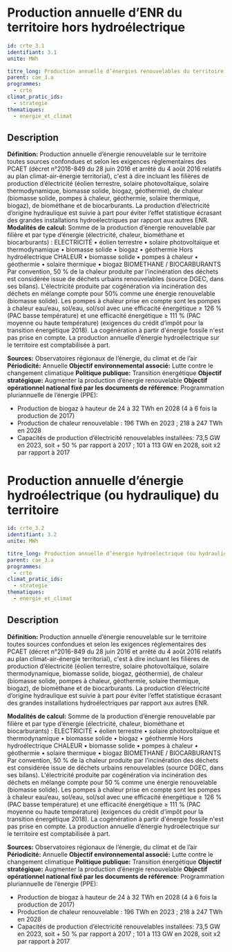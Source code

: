 # Production annuelle d’ENR du territoire hors hydroélectrique
```yaml
id: crte_3.1
identifiant: 3.1
unite: MWh

titre_long: Production annuelle d’énergies renouvelables du territoire hors hydroélectrique
parent: cae_3.a
programmes:
  - crte
climat_pratic_ids:
  - strategie
thematiques:
  - energie_et_climat
```
## Description

**Définition:** Production annuelle d’énergie renouvelable sur le territoire toutes sources confondues et selon les exigences réglementaires des PCAET (décret n°2016-849 du 28 juin 2016 et arrêté du 4 août 2016 relatifs au plan climat-air-énergie territorial), c'est à dire incluant les filières de production d’électricité (éolien terrestre, solaire photovoltaïque, solaire thermodynamique, biomasse solide, biogaz, géothermie), de chaleur (biomasse solide, pompes à chaleur, géothermie, solaire thermique, biogaz), de biométhane et de biocarburants.
La production d’électricité d’origine hydraulique est suivie à part pour éviter l’effet statistique écrasant des grandes installations hydroélectriques par rapport aux autres ENR.
**Modalités de calcul:** Somme de la production d’énergie renouvelable par filière et par type d’énergie (électricité, chaleur, biométhane et biocarburants) :
ELECTRICITÉ
• éolien terrestre
• solaire photovoltaïque et thermodynamique
• biomasse solide
• biogaz
• géothermie
Hors hydroélectrique
CHALEUR
• biomasse solide
• pompes à chaleur
• géothermie
• solaire thermique
• biogaz
BIOMETHANE / BIOCARBURANTS
Par convention, 50 % de la chaleur produite par l’incinération des déchets est considérée issue de déchets urbains renouvelables (source DGEC, dans ses bilans).
L'électricité produite par cogénération via incinération des déchets en mélange compte pour 50% comme une énergie renouvelable (biomasse solide).
Les pompes à chaleur prise en compte sont les pompes à chaleur eau/eau, sol/eau, sol/sol avec une efficacité énergétique ≥ 126 % (PAC basse température) et une efficacité énergétique ≥ 111 % (PAC moyenne ou haute température) (exigences du crédit d’impôt pour la transition énergétique 2018). La cogénération à partir d'énergie fossile n'est pas prise en compte.
La production annuelle d’énergie hydroélectrique sur le territoire est comptabilisée à part.

**Sources:** Observatoires régionaux de l’énergie, du climat et de l’air
**Périodicité:** Annuelle
**Objectif environnemental associé:** Lutte contre le changement climatique
**Politique publique:** Transition énergétique
**Objectif stratégique:** Augmenter la production d’énergie renouvelable
**Objectif opérationnel national fixé par les documents de référence**: Programmation pluriannuelle de l’énergie (PPE):
- Production de biogaz à hauteur de 24 à 32 TWh en 2028 (4 à 6 fois la production de 2017)
- Production de chaleur renouvelable : 196 TWh en 2023 ; 218 à 247 TWh en 2028
- Capacités de production d’électricité renouvelables installées: 73,5 GW en 2023, soit + 50 % par rapport à 2017 ; 101 à 113 GW en 2028, soit x2 par rapport à 2017

# Production annuelle d’énergie hydroélectrique (ou hydraulique) du territoire 
```yaml
id: crte_3.2
identifiant: 3.2
unite: MWh

titre_long: Production annuelle d’énergie hydroélectrique (ou hydraulique)
parent: cae_3.a
programmes:
  - crte
climat_pratic_ids:
  - strategie
thematiques:
  - energie_et_climat
```
## Description

**Définition:** Production annuelle d’énergie renouvelable sur le territoire toutes sources confondues et selon les exigences réglementaires des PCAET (décret n°2016-849 du 28 juin 2016 et arrêté du 4 août 2016 relatifs au plan climat-air-énergie territorial), c'est à dire incluant les filières de production d’électricité (éolien terrestre, solaire photovoltaïque, solaire thermodynamique, biomasse solide, biogaz, géothermie), de chaleur (biomasse solide, pompes à chaleur, géothermie, solaire thermique, biogaz), de biométhane et de biocarburants.
La production d’électricité d’origine hydraulique est suivie à part pour éviter l’effet statistique écrasant des grandes installations hydroélectriques par rapport aux autres ENR.

**Modalités de calcul:** Somme de la production d’énergie renouvelable par filière et par type d’énergie (électricité, chaleur, biométhane et biocarburants) :
ELECTRICITÉ
• éolien terrestre
• solaire photovoltaïque et thermodynamique
• biomasse solide
• biogaz
• géothermie
Hors hydroélectrique
CHALEUR
• biomasse solide
• pompes à chaleur
• géothermie
• solaire thermique
• biogaz
BIOMETHANE / BIOCARBURANTS
Par convention, 50 % de la chaleur produite par l’incinération des déchets est considérée issue de déchets urbains renouvelables (source DGEC, dans ses bilans).
L'électricité produite par cogénération via incinération des déchets en mélange compte pour 50 % comme une énergie renouvelable (biomasse solide).
Les pompes à chaleur prise en compte sont les pompes à chaleur eau/eau, sol/eau, sol/sol avec une efficacité énergétique ≥ 126 % (PAC basse température) et une efficacité énergétique ≥ 111 % (PAC moyenne ou haute température) (exigences du crédit d’impôt pour la transition énergétique 2018). La cogénération à partir d'énergie fossile n'est pas prise en compte.
La production annuelle d’énergie hydroélectrique sur le territoire est comptabilisée à part.

**Sources:** Observatoires régionaux de l’énergie, du climat et de l’air
**Périodicité:** Annuelle
**Objectif environnemental associé:** Lutte contre le changement climatique
**Politique publique:** Transition énergétique
**Objectif stratégique:** Augmenter la production d’énergie renouvelable
**Objectif opérationnel national fixé par les documents de référence**: Programmation pluriannuelle de l’énergie (PPE):
- Production de biogaz à hauteur de 24 à 32 TWh en 2028 (4 à 6 fois la production de 2017)
- Production de chaleur renouvelable : 196 TWh en 2023 ; 218 à 247 TWh en 2028
- Capacités de production d’électricité renouvelables installées: 73,5 GW en 2023, soit + 50 % par rapport à 2017 ; 101 à 113 GW en 2028, soit x2 par rapport à 2017

